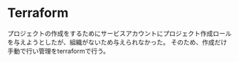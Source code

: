 # Terraform

プロジェクトの作成をするためにサービスアカウントにプロジェクト作成ロールを与えようとしたが、組織がないため与えられなかった。
そのため、作成だけ手動で行い管理をterraformで行う。